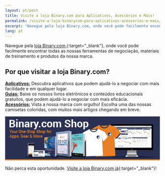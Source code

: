 ```yaml
---
layout: pt/post
title: Visite a loja Binary.com para Aplicativos, Acessórios e Mais!
permalink: /visite-a-loja-binarycom-para-aplicativos-acessorios-e-mais/
excerpt: "Navegue pela loja Binary.com, onde você pode facilmente encontrar todas as nossas ferramentas de negociação, materiais de treinamento e produtos da nossa marca..."
lang: pt 
---
```


Navegue pela [loja Binary.com,](https://shop.binary.com/collections/all?utm_source=blog&utm_medium=social&utm_content=PT&utm_campaign=whatsnew){:target="_blank"}, onde você pode facilmente encontrar todas as nossas ferramentas de negociação, materiais de treinamento e produtos da nossa marca.

<h2>Por que visitar a loja Binary.com?</h2>


**<a href="https://shop.binary.com/collections/applications?utm_source=blog&utm_medium=social&utm_content=PT&utm_campaign=whatsnew" target="_blank">Aplicativos:</a>** Descubra aplicativos que podem ajudá-lo a negociar com mais facilidade e em qualquer lugar.
<br>
**<a href="https://shop.binary.com/collections/guides?utm_source=blog&utm_medium=social&utm_content=PT&utm_campaign=whatsnew" target="_blank">Guias:</a>** Baixe os nossos livros eletrônicos e conteúdos educacionais gratuitos, que podem ajudá-lo a negociar com mais eficácia.
<br>
**<a href="https://shop.binary.com/collections/apparels?utm_source=blog&utm_medium=social&utm_content=PT&utm_campaign=whatsnew" target="_blank">Acessórios:</a>** Vista a nossa marca com orgulho! Escolha uma das nossas camisetas coloridas, com muitos mais artigos chegando em breve.


<a href="https://shop.binary.com/collections/all?utm_source=blog&utm_medium=social&utm_content=EN&utm_campaign=whatsnew" target="_blank"><img src="/images/binary-shop-email-image-01.jpg" alt=""></a>

Não perca esta oportunidade. [Visite a loja Binary.com já](https://shop.binary.com/collections/all?utm_source=blog&utm_medium=social&utm_content=PT&utm_campaign=whatsnew){:target="_blank"}!
